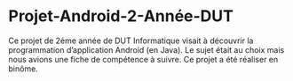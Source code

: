 # Projet-Android-2-Année-DUT
Ce projet de 2éme année de DUT Informatique visait à découvrir la programmation d’application Android (en Java). Le sujet était au choix mais nous avions une fiche de compétence à suivre.  Ce projet a été réaliser en binôme. 
